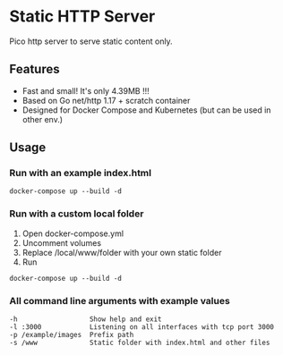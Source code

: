 # Static HTTP Server
Pico http server to serve static content only.

## Features
- Fast and small! It's only 4.39MB !!!
- Based on Go net/http 1.17 + scratch container
- Designed for Docker Compose and Kubernetes (but can be used in other env.)

## Usage

### Run with an example index.html
```
docker-compose up --build -d
```

### Run with a custom local folder
1. Open docker-compose.yml
2. Uncomment volumes
3. Replace /local/www/folder with your own static folder
4. Run
```
docker-compose up --build -d
```

### All command line arguments with example values
```
-h					Show help and exit
-l :3000			Listening on all interfaces with tcp port 3000
-p /example/images	Prefix path
-s /www				Static folder with index.html and other files
```
